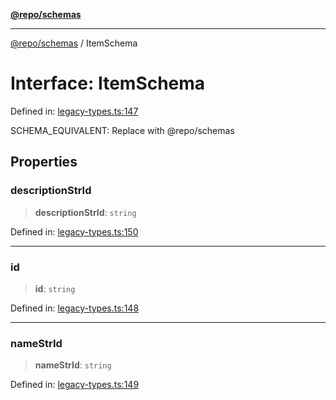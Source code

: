 [**@repo/schemas**](../README.md)

***

[@repo/schemas](../globals.md) / ItemSchema

# Interface: ItemSchema

Defined in: [legacy-types.ts:147](https://github.com/alexqguo/drinking-board-game-v3/blob/4601cd1dd31c4765939b300b0a940d609425b657/packages/schemas/src/legacy-types.ts#L147)

SCHEMA_EQUIVALENT: Replace with @repo/schemas

## Properties

### descriptionStrId

> **descriptionStrId**: `string`

Defined in: [legacy-types.ts:150](https://github.com/alexqguo/drinking-board-game-v3/blob/4601cd1dd31c4765939b300b0a940d609425b657/packages/schemas/src/legacy-types.ts#L150)

***

### id

> **id**: `string`

Defined in: [legacy-types.ts:148](https://github.com/alexqguo/drinking-board-game-v3/blob/4601cd1dd31c4765939b300b0a940d609425b657/packages/schemas/src/legacy-types.ts#L148)

***

### nameStrId

> **nameStrId**: `string`

Defined in: [legacy-types.ts:149](https://github.com/alexqguo/drinking-board-game-v3/blob/4601cd1dd31c4765939b300b0a940d609425b657/packages/schemas/src/legacy-types.ts#L149)
